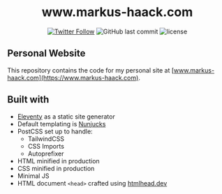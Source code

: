 <h1 align="center">www.markus-haack.com</h1>
<div align="center">
<p>

[![Twitter Follow](https://img.shields.io/twitter/follow/mhaack.svg?style=social&label=Follow)](https://twitter.com/mhaack)
![GitHub last commit](https://img.shields.io/github/last-commit/mhaack/mh-site.svg?style=flat-square)
![license](https://img.shields.io/github/license/mhaack/mh-site.svg?style=flat-square)

</p>
</div>

## Personal Website
This repository contains the code for my personal site at [www.markus-haack.com](https://www.markus-haack.com).

## Built with
* [Eleventy](https://11ty.dev) as a static site generator
* Default templating is [Nunjucks](https://mozilla.github.io/nunjucks/)
* PostCSS set up to handle:
	* TailwindCSS
	* CSS Imports
	* Autoprefixer 
* HTML minified in production
* CSS minified in production
* Minimal JS
* HTML document `<head>` crafted using [htmlhead.dev](https://htmlhead.dev)
